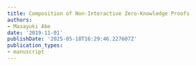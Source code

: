 ```yaml
---
title: Composition of Non-Interactive Zero-Knowledge Proofs
authors:
- Masayuki Abe
date: '2019-11-01'
publishDate: '2025-05-18T16:29:46.227607Z'
publication_types:
- manuscript
---
```

